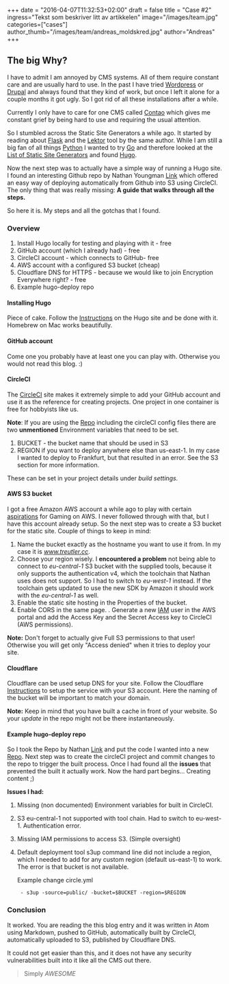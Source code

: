 +++
date = "2016-04-07T11:32:53+02:00"
draft = false
title = "Case #2"
ingress="Tekst som beskriver litt av artikkelen"
image="/images/team.jpg"
categories=["cases"]
author_thumb="/images/team/andreas_moldskred.jpg"
author="Andreas"
+++

## The big Why?

I have to admit I am annoyed by CMS systems. All of them require constant care and are usually hard to use. In the past I have tried [Wordpress](http://www.wordpress.com) or [Drupal](http://www.drupal.com) and always found that they kind of work, but once I left it alone for a couple months it got ugly. So I got rid of all these installations after a while.

Currently I only have to care for one CMS called [Contao](http://www.contao.org) which gives me constant grief by being hard to use and requiring the usual attention.

So I stumbled across the Static Site Generators a while ago. It started by reading about [Flask](http://flask.pocoo.org/) and the [Lektor](https://www.getlektor.com/) tool by the same author. While I am still a big fan of all things [Python](https://www.python.org/) I wanted to try [Go](https://www.golang.org) and therefore looked at the [List of Static Site Generators](https://www.staticgen.com/) and found [Hugo](https://gohugo.io/).

Now the next step was to actually have a simple way of running a Hugo site. I found an interesting Github repo by Nathan Youngman [Link](https://github.com/nathany/hugo-deploy) which offered an easy way of deploying automatically from Github into S3 using CircleCI. The only thing that was really missing: **A guide that walks through all the steps.**

So here it is. My steps and all the gotchas that I found.

### Overview

1. Install Hugo locally for testing and playing with it - free
2. GitHub account (which I already had) - free
3. CircleCI account - which connects to GitHub- free
4. AWS account with a configured S3 bucket (cheap)
5. Cloudflare DNS for HTTPS - because we would like to join Encryption Everywhere right? - free
6. Example hugo-deploy repo

#### Installing Hugo

Piece of cake. Follow the [Instructions](https://gohugo.io/overview/installing/) on the Hugo site and be done with it. Homebrew on Mac works beautifully.

#### GitHub account

Come one you probably have at least one you can play with. Otherwise you would not read this blog. :)

#### CircleCI

The [CircleCI](https://circleci.com/) site makes it extremely simple to add your GitHub account and use it as the reference for creating projects. One project in one container is free for hobbyists like us.

**Note**: If you are using the [Repo](https://github.com/nathany/hugo-deploy) including the circleCI config files there are two **unmentioned** Environment variables that need to be set.

 1. BUCKET - the bucket name that should be used in S3
 2. REGION if you want to deploy anywhere else than us-east-1. In my case I wanted to deploy to Frankfurt, but that resulted in an error. See the S3 section for more information.

These can be set in your project details under *build settings*.

#### AWS S3 bucket

I got a free Amazon AWS account a while ago to play with certain [aspirations](http://lg.io/2015/07/05/revised-and-much-faster-run-your-own-highend-cloud-gaming-service-on-ec2.html) for Gaming on AWS. I never followed through with that, but I have this account already setup. So the next step was to create a S3 bucket for the static site. Couple of things to keep in mind:

  1. Name the bucket exactly as the hostname you want to use it from. In my case it is *www.treutler.cc*.
  2. Choose your region wisely. I **encountered a problem** not being able to connect to *eu-central-1* S3 bucket with the supplied tools, because it only supports the authentication v4, which the toolchain that Nathan uses does not support. So I had to switch to *eu-west-1* instead. If the toolchain gets updated to use the new SDK by Amazon it should work with the *eu-central-1* as well.
  3. Enable the static site hosting in the Properties of the bucket.
  4. Enable CORS in the same page.
  . Generate a new [IAM](https://aws.amazon.com/iam/) user in the AWS portal and add the Access Key and the Secret Access key to CircleCI (AWS permissions).

**Note:** Don't forget to actually give Full S3 permissions to that user! Otherwise you will get only "Access denied" when it tries to deploy your site.

#### Cloudflare

Cloudflare can be used setup DNS for your site. Follow the Cloudflare [Instructions](https://www.google.de/url?sa=t&rct=j&q=&esrc=s&source=web&cd=1&cad=rja&uact=8&ved=0ahUKEwiQ3o7dtvzLAhVGwBQKHTYTAsgQFggdMAA&url=https%3A%2F%2Fsupport.cloudflare.com%2Fhc%2Fen-us%2Farticles%2F200168926-How-do-I-use-CloudFlare-with-Amazon-s-S3-Service-&usg=AFQjCNFmJUE0Kv2eW0TQONhg2P9gOXZhHQ&sig2=dHbmZHY401-_aN4LGQ7XbA) to setup the service with your S3 account. Here the naming of the bucket will be important to match your domain.

**Note:**
Keep in mind that you have built a cache in front of your website. So your *update* in the repo might not be there instantaneously.

#### Example hugo-deploy repo

So I took the Repo by Nathan [Link](https://github.com/nathany/hugo-deploy) and put the code I wanted into a new [Repo](https://github.com/yogitea/hugo-test).
Next step was to create the circleCI project and commit changes to the repo to trigger the built process.
Once I had found all the **issues** that prevented the built it actually work. Now the hard part begins... Creating content ;)

**Issues I had:**

1. Missing (non documented) Environment variables for built in CircleCI.
2. S3 eu-central-1 not supported with tool chain. Had to switch to eu-west-1. Authentication error.
3. Missing IAM permissions to access S3. (Simple oversight)
4. Default deployment tool s3up command line did not include a region, which I needed to add for any custom region (default us-east-1) to work. The error is that bucket is not available.

    Example change circle.yml

        - s3up -source=public/ -bucket=$BUCKET -region=$REGION


### Conclusion

It worked. You are reading the this blog entry and it was written in Atom using Markdown, pushed to GitHub, automatically built by CircleCI, automatically uploaded to S3, published by Cloudflare DNS.

It could not get easier than this, and it does not have any security vulnerabilities built into it like all the CMS out there.

> Simply *AWESOME*